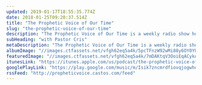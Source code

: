 ```yaml
---
updated: 2019-01-17T18:55:35.774Z
date: 2018-01-25T09:20:37.514Z
title: "The Prophetic Voice of Our Time"
slug: "the-prophetic-voice-of-our-time"
description: "The Prophetic Voice of Our Time is a weekly radio show hosted by Pastor Cristina Sosso. It airs every Saturday and Sunday in the San Antonio area on [AM 630 The Word](https://am630theword.com/programguidedaily?dayOfWeek=Saturday&timeFilter=4 \"KSLR 630 AM Saturday Program Guide\") and in the Austin area on [The Bridge Austin (101.1 FM & 1120 AM)](https://thebridgeaustin.com/shows/the-prophetic-voice-of-our-time/ \"The Bridge Austin FM 101.1 & AM 1120\"). Join Pastor Cris as she covers a wide range of topics including: The United States of America, prophecy, developing a relationship with Jesus and more. New episodes are added to the podcast every Monday.\n\n\n---\n\n\n\nRevelation 19:10, \"Then I fell at his feet to worship him. But he said to me, “Do not do that; I am a fellow servant of yours and your brethren who hold the testimony of Jesus; worship God. For the testimony of Jesus is the spirit of prophecy.” (NIV)\n\n"
subHeading: "with Pastor Cris"
metaDescription: "The Prophetic Voice of Our Time is a weekly radio show hosted by Pastor Cristina Sosso. It airs every Saturday and Sunday on AM 630 the Word in South Texas. Join Pastor Cris as she covers a wide range of topics including: The United States of America, prophecy, developing a relationship with Jesu..."
albumImage: "//images.ctfassets.net/vfgh62eq5a4k/5pcTFnzW92wMi88y6OY0YU/261f0f4d99d41206fb9da9d7d97d86d1/download.jpg"
featuredImage: "//images.ctfassets.net/vfgh62eq5a4k/7mDAKtqV3OoiEqACykoIa6/4a6d3277b9deb857b30f5735771303fa/59de700b69f6bf000143ec7d_IMG_4878-as-Smart-Object-1-smaller-compressor.jpg"
itunesLink: "https://itunes.apple.com/us/podcast/the-prophetic-voice-of-our-time/id1036387563"
googlePlayLink: "https://play.google.com/music/m/Isik7zncmrdfiovqjogwhofpnam?t=The_Prophetic_Voice_of_Our_Time"
rssFeed: "http://propheticvoice.castos.com/feed"
---
```

